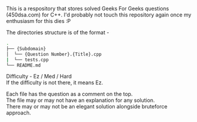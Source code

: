 This is a respository that stores solved Geeks For Geeks questions (450dsa.com) for C++.
I'd probably not touch this repository again once my enthusiasm for this dies :P

The directories structure is of the format - 
```bash
.
├── {Subdomain}
│  └── {Question Number}.{Title}.cpp
|  └── tests.cpp
└── README.md
```
Difficulty - Ez / Med / Hard  
If the difficulty is not there, it means Ez.

Each file has the question as a comment on the top.  
The file may or may not have an explanation for any solution.  
There may or may not be an elegant solution alongside bruteforce approach.  